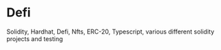 # Defi
Solidity, Hardhat, Defi, Nfts, ERC-20, Typescript, various different solidity projects and testing
